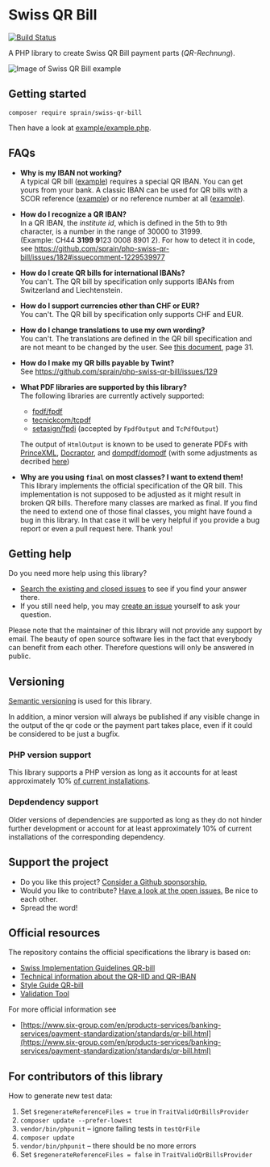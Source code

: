 # Swiss QR Bill

[![Build Status](https://github.com/sprain/php-swiss-qr-bill/actions/workflows/ci.yml/badge.svg)](https://github.com/sprain/php-swiss-qr-bill/actions)

A PHP library to create Swiss QR Bill payment parts (_QR-Rechnung_).

![Image of Swiss QR Bill example](docs/assets/example-payment-part.png)


## Getting started

```
composer require sprain/swiss-qr-bill
```

Then have a look at [example/example.php](example/example.php).

## FAQs
* **Why is my IBAN not working?**<br>
A typical QR bill ([example](https://github.com/sprain/php-swiss-qr-bill/blob/master/example/example.php)) requires a special QR IBAN. You can get yours from your bank. A classic IBAN can be used for QR bills with a SCOR reference ([example](https://github.com/sprain/php-swiss-qr-bill/blob/master/example/example_scor.php)) or no reference number at all ([example](https://github.com/sprain/php-swiss-qr-bill/blob/master/example/example_minimal.php)).

* **How do I recognize a QR IBAN?**<br>
In a QR IBAN, the *institute id*, which is defined in the 5th to 9th character, is a number in the range of 30000 to 31999. (Example: CH44 **3199 9**123 0008 8901 2). For how to detect it in code, see https://github.com/sprain/php-swiss-qr-bill/issues/182#issuecomment-1229539977

* **How do I create QR bills for international IBANs?**<br>
You can't. The QR bill by specification only supports IBANs from Switzerland and Liechtenstein.

* **How do I support currencies other than CHF or EUR?**<br>
You can't. The QR bill by specification only supports CHF and EUR.

* **How do I change translations to use my own wording?**<br>
You can't. The translations are defined in the QR bill specification and are not meant to be changed by the user. See [this document](https://github.com/sprain/php-swiss-qr-bill/blob/master/docs/specs/style-guide-en.pdf), page 31.

* **How do I make my QR bills payable by Twint?**<br>
See https://github.com/sprain/php-swiss-qr-bill/issues/129 

* **What PDF libraries are supported by this library?**<br>
The following libraries are currently actively supported:
  * [fpdf/fpdf](https://packagist.org/packages/fpdf/fpdf)
  * [tecnickcom/tcpdf](https://packagist.org/packages/tecnickcom/tcpdf)
  * [setasign/fpdi](https://packagist.org/packages/setasign/fpdi) (accepted by `FpdfOutput` and `TcPdfOutput`)

  The output of `HtmlOutput` is known to be used to generate PDFs with [PrinceXML](https://www.princexml.com), [Docraptor](http://docraptor.com), and [dompdf/dompdf](https://packagist.org/packages/dompdf/dompdf) (with some adjustments as decribed [here](https://github.com/sprain/php-swiss-qr-bill/issues/178#issuecomment-1222752493))

* **Why are you using `final` on most classes? I want to extend them!**<br>
This library implements the official specification of the QR bill. This implementation is not supposed to be adjusted as it might result in broken QR bills. Therefore many classes are marked as final. If you find the need to extend one of those final classes, you might have found a bug in this library. In that case it will be very helpful if you provide a bug report or even a pull request here. Thank you!


## Getting help

Do you need more help using this library?

* [Search the existing and closed issues](https://github.com/sprain/php-swiss-qr-bill/issues?q=is%3Aissue) to see if you find your answer there.
* If you still need help, you may [create an issue](https://github.com/sprain/php-swiss-qr-bill/issues) yourself to ask your question.

Please note that the maintainer of this library will not provide any support by email.
The beauty of open source software lies in the fact that everybody can benefit from each other. Therefore questions will only be answered in public.

## Versioning

[Semantic versioning](https://semver.org/) is used for this library.

In addition, a minor version will always be published if any visible change in the output of the qr code or the payment part takes place, even if it could be considered to be just a bugfix.

### PHP version support

This library supports a PHP version as long as it accounts for at least approximately 10% [of current installations](https://packagist.org/packages/sprain/swiss-qr-bill/php-stats).

### Depdendency support

Older versions of dependencies are supported as long as they do not hinder further development or account for at least
approximately 10% of current installations of the corresponding dependency.

## Support the project

* Do you like this project? [Consider a Github sponsorship.](https://github.com/sponsors/sprain)
* Would you like to contribute? [Have a look at the open issues.](https://github.com/sprain/php-swiss-qr-bill/issues) Be nice to each other.
* Spread the word!


## Official resources
The repository contains the official specifications the library is based on:

- [Swiss Implementation Guidelines QR-bill](docs/specs/ig-qr-bill-v2.3-en.pdf)
- [Technical information about the QR-IID and QR-IBAN](docs/specs/qr-iid_qr-iban-en.pdf)
- [Style Guide QR-bill](docs/specs/style-guide-en.pdf)
- [Validation Tool](https://validation.iso-payments.ch/gp/qrrechnung/validation/)

For more official information see
- [https://www.six-group.com/en/products-services/banking-services/payment-standardization/standards/qr-bill.html](https://www.six-group.com/en/products-services/banking-services/payment-standardization/standards/qr-bill.html)

## For contributors of this library

How to generate new test data:

1. Set `$regenerateReferenceFiles = true` in `TraitValidQrBillsProvider`
2. `composer update --prefer-lowest`
3. `vendor/bin/phpunit` – ignore failing tests in `testQrFile`
4. `composer update`
5. `vendor/bin/phpunit` – there should be no more errors
6. Set `$regenerateReferenceFiles = false` in `TraitValidQrBillsProvider`
